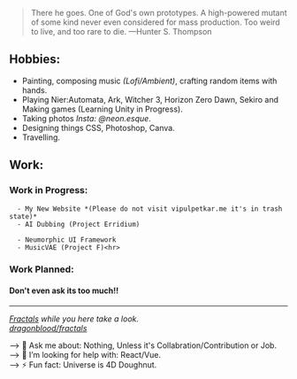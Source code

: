 
>There he goes. One of God's own prototypes. A high-powered mutant of some kind never even considered for mass production. Too weird to live, and too rare to die. —Hunter S. Thompson

## Hobbies:
- Painting, composing music *(Lofi/Ambient)*, crafting random items with hands.
- Playing Nier:Automata, Ark, Witcher 3, Horizon Zero Dawn, Sekiro and Making games (Learning Unity in Progress).
- Taking photos *Insta: @neon.esque*.
- Designing things CSS, Photoshop, Canva.
- Travelling.

## Work:
   ### Work in Progress:
      - My New Website *(Please do not visit vipulpetkar.me it's in trash state)*
      - AI Dubbing (Project Erridium)

      - Neumorphic UI Framework
      - MusicVAE (Project F)<hr>

   ### Work Planned:
   #### Don't even ask its too much!!
<hr>

*[Fractals](https://vipulpetkar.me/fractals/) while you here take a look.<br>
[dragonblood/fractals](https://github.com/dragonblood/fractals)*

--> 💬 Ask me about: Nothing, Unless it's Collabration/Contribution or Job.<br>
--> 🤔 I’m looking for help with: React/Vue.<br>
--> ⚡ Fun fact: Universe is 4D Doughnut.<br>

